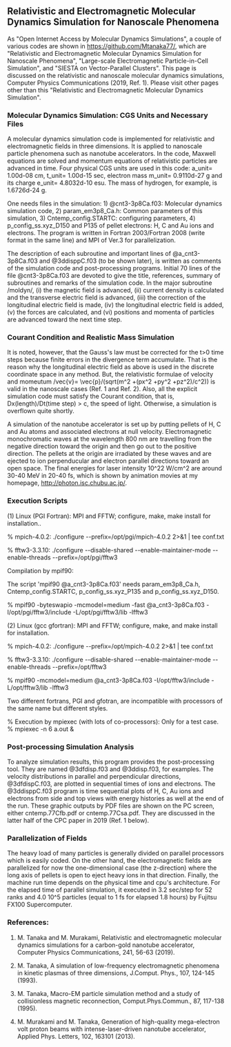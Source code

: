 ## Relativistic and Electromagnetic Molecular Dynamics Simulation for Nanoscale Phenomena ##

As "Open Internet Access by Molecular Dynamics Simulations", a couple of various codes are shown in https://github.com/Mtanaka77/, which are "Relativistic and Electromagnetic Molecular Dynamics Simulation for Nanoscale Phenomena", "Large-scale Electromagnetic Particle-in-Cell Simulation", and "SIESTA on Vector-Parallel Clusters". 
This page is discussed on the relativistic and nanoscale molecular dynamics simulations, Computer Physics Communications (2019, Ref. 1). Please visit other pages other than this "Relativistic and Electromagnetic Molecular Dynamics Simulation".


### Molecular Dynamics Simulation: CGS Units and Necessary Files ###

A molecular dynamics simulation code is implemented for relativistic and electromagnetic fields 
in three dimensions. It is applied to nanoscale particle phenomena such as nanotube accelerators. 
In the code, Maxwell equations are solved and momentum equations of relativistic particles are advanced in time. 
Four physical CGS units are used in this code: a_unit= 1.00d-08 cm, t_unit= 1.00d-15 sec, 
electron mass m_unit= 0.9110d-27 g and its charge e_unit= 4.8032d-10 esu. 
The mass of hydrogen, for example, is 1.6726d-24 g.

One needs files in the simulation: 1) @cnt3-3p8Ca.f03: Molecular dynamics simulation code, 
2) param_em3p8_Ca.h: Common parameters of this simulation, 
3) Cntemp_config.STARTC: configuring parameters, 
4) p_config_ss.xyz_D150 and P135 of pellet electrons: H, C and Au ions and electrons. 
The program is written in Fortran 2003/Fortran 2008 (write format in the same line) and MPI of Ver.3 for parallelization.

The description of each subroutine and important lines of @a_cnt3-3p8Ca.f03 and @3ddisppC.f03 
(to be shown later), is written as comments of the simulation code and post-processing programs. 
Initial 70 lines of the file @cnt3-3p8Ca.f03 are devoted to give the title, references, 
summary of subroutines and remarks of the simulation code. 
In the major subroutine /moldyn/, (i) the magnetic field is advanced, (ii) current density is calculated 
and the transverse electric field is advanced, 
(iii) the correction of the longitudinal electric field is made, (iv) the longitudinal electric field is added, 
(v) the forces are calculated, and (vi) positions and momenta of particles are advanced toward the next time step.

### Courant Condition and Realistic Mass Simulation ###

It is noted, however, that the Gauss's law must be corrected for the t>0 time steps because finite errors in the divergence term accumulate. That is the reason why the longitudinal electric field as above 
is used in the discrete coordinate space in any method. But, the relativistic formulae of velocity and momeutum
/vec{v}= \vec{p}/(sqrt(m^2 +(px^2 +py^2 +pz^2)/c^2)) is valid in the nanoscale cases (Ref. 1 and Ref. 2).
Also, all the explicit simulation code must satisfy the Courant condition, that is, 
Dx(length)/Dt(time step) > c, the speed of light. 
Otherwise, a simulation is overflown quite shortly.

A simulation of the nanotube accelerator is set up by putting pellets of H, C and Au atoms 
and associated electrons at null velocity. 
Electromagnetic monochromatic waves at the wavelength 800 nm are travelling from 
the negative direction toward the origin and then go out to the positive direction. 
The pellets at the origin are irradiated by these waves and are ejected to ion perpenducular 
and electron parallel directions toward an open space. 
The final energies for laser intensity 10^22 W/cm^2 are around 30-40 MeV in 20-40 fs, 
which is shown by animation movies at my homepage, http://photon.isc.chubu.ac.jp/.

### Execution Scripts ###

(1) Linux (PGI Fortran): MPI and FFTW; configure, make, make install for installation..

  %  mpich-4.0.2: ./configure --prefix=/opt/pgi/mpich-4.0.2 2>&1 | tee conf.txt

  % fftw3-3.3.10: ./configure --disable-shared --enable-maintainer-mode --enable-threads --prefix=/opt/pgi/fftw3

Compilation by mpif90: 

The script 'mpif90 @a_cnt3-3p8Ca.f03' needs param_em3p8_Ca.h, Cntemp_config.STARTC, p_config_ss.xyz_P135 and p_config_ss.xyz_D150.

  % mpif90 -byteswapio -mcmodel=medium -fast @a_cnt3-3p8Ca.f03 -I/opt/pgi/fftw3/include -L/opt/pgi/fftw3/lib -lfftw3

(2) Linux (gcc gfortran): MPI and FFTW; configure, make, and make install for installation.

  %  mpich-4.0.2: ./configure --prefix=/opt/mpich-4.0.2 2>&1 | tee conf.txt

  % fftw3-3.3.10: ./configure --disable-shared --enable-maintainer-mode --enable-threads --prefix=/opt/fftw3

  % mpif90  -mcmodel=medium @a_cnt3-3p8Ca.f03 -I/opt/fftw3/include -L/opt/fftw3/lib -lfftw3

Two different fortrans, PGI and gfotran, are incompatible with processors of the same name but different styles.

  % Execution by mpiexec (with lots of co-processors): Only for a test case. % mpiexec -n 6 a.out &


### Post-processing Simulation Analysis ###

To analyze simulation results, this program provides the post-processing tool. 
They are named @3dfdisp.f03 and @3ddisp.f03, for examples. 
The velocity distributions in parallel and perpendicular directions, @3dfdispC.f03, are plotted 
in sequential times of ions and electrons. The @3ddisppC.f03 program is time sequential plots 
of H, C, Au ions and electrons from side and top views with energy histories as well at the end of the run. 
These graphic outputs by PDF files are shown on the PC screen, either cntemp.77Cfb.pdf or 
cntemp.77Csa.pdf. They are discussed in the latter half of the CPC paper in 2019 (Ref. 1 below).

### Parallelization of Fields ###

The heavy load of many particles is generally divided on parallel processors which is easily coded. 
On the other hand, the electromagnetic fields are parallelized for now the one-dimensional case 
(the z-direction) where the long axis of pellets is open to eject heavy ions in that direction. 
Finally, the machine run time depends on the physical time and cpu's architecture. 
For the elapsed time of parallel simulation, it executed in 3.2 sec/step for 52 ranks and 
4.0 10^5 particles (equal to 1 fs for elapsed 1.8 hours) by Fujitsu FX100 Supercomputer.

### References: ###

1. M. Tanaka and M. Murakami, Relativistic and electromagnetic molecular dynamics simulations for a carbon-gold nanotube accelerator, Computer Physics Communications, 241, 56-63 (2019).

2. M. Tanaka, A simulation of low-frequency electromagnetic phenomena in kinetic plasmas of three dimensions, J.Comput. Phys., 107, 124-145 (1993).

3. M. Tanaka, Macro-EM particle simulation method and a study of collisionless magnetic reconnection, Comput.Phys.Commun., 87, 117-138 (1995).

4. M. Murakami and M. Tanaka, Generation of high-quality mega-electron volt proton beams with intense-laser-driven nanotube accelerator, Applied Phys. Letters, 102, 163101 (2013).

